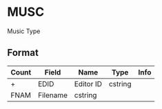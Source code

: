 MUSC
====

Music Type

## Format

Count | Field | Name | Type | Info
------|-------|------|------|-----
+ | EDID | Editor ID | cstring |
 | FNAM | Filename | cstring |
 
